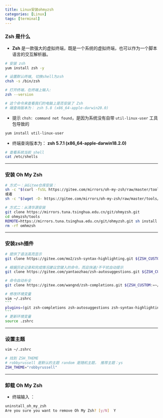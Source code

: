 ```yaml
---
title: Linux安装ohmyzsh
categories: [Linux]
tags: [terminal]
---
```


### Zsh 是什么

- **Zsh** 是一款强大的虚拟终端，既是一个系统的虚拟终端，也可以作为一个脚本语言的交互解析器。

```bash
# 安装 zsh
yum install zsh -y

# 设置默认终端, 切换shell为zsh
chsh -s /bin/zsh

# 打开终端，在终端上输入: 
zsh --version

# 这个命令来查看我们的电脑上是否安装了 Zsh 
# 端查询版本为： zsh 5.8 (x86_64-apple-darwin20.0)
```

- 提示 `chsh: command not found`，是因为系统没有自带 `util-linux-user` 工具包导致的

```bash
yum install util-linux-user
```

- 终端查询版本为： **zsh 5.7.1 (x86_64-apple-darwin18.2.0)**

```bash
# 查看系统当前 shell
cat /etc/shells 
```



------

### 安装 Oh My Zsh

```bash
# 方式一：从Gitee仓库安装：
sh -c "$(curl -fsSL https://gitee.com/mirrors/oh-my-zsh/raw/master/tools/install.sh)"
或者
sh -c "$(wget -O- https://gitee.com/mirrors/oh-my-zsh/raw/master/tools/install.sh)"

# 方式二：从清华源安装
git clone https://mirrors.tuna.tsinghua.edu.cn/git/ohmyzsh.git
cd ohmyzsh/tools
REMOTE=https://mirrors.tuna.tsinghua.edu.cn/git/ohmyzsh.git sh install.sh
rm -rf omhmzsh
```



------

### 安装zsh插件

````bash
# 提供了语法高亮显示
git clone https://gitee.com/mo2/zsh-syntax-highlighting.git ${ZSH_CUSTOM:=~/.oh-my-zsh/custom}/plugins/zsh-syntax-highlighting

# 根据历史记录和完成情况建议您键入的命令，而且快速/不干扰自动提示
git clone https://gitee.com/yantaozhao/zsh-autosuggestions.git ${ZSH_CUSTOM:=~/.oh-my-zsh/custom}/plugins/zsh-autosuggestions

# 命令自动补全
git clone https://gitee.com/wangnd/zsh-completions.git ${ZSH_CUSTOM:=~/.oh-my-zsh/custom}/plugins/zsh-completions

# 修改环境变量
vim ~/.zshrc
```
plugins=(git zsh-completions zsh-autosuggestions zsh-syntax-highlighting)
```
# 更新环境变量
source .zshrc
````

------

### 设置主题

```bash
vim ~/.zshrc

# 找到 ZSH_THEME
# robbyrussell 是默认的主题 random 是随机主题， 推荐主题：ys
ZSH_THEME="robbyrussell"

```



------

### 卸载 Oh My Zsh

- 终端输入 ：

```bash
uninstall_oh_my_zsh
Are you sure you want to remove Oh My Zsh? [y/N]  Y
```



